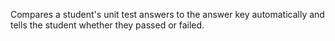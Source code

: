 Compares a student's unit test answers to the answer key automatically and tells the student whether they passed or failed.
